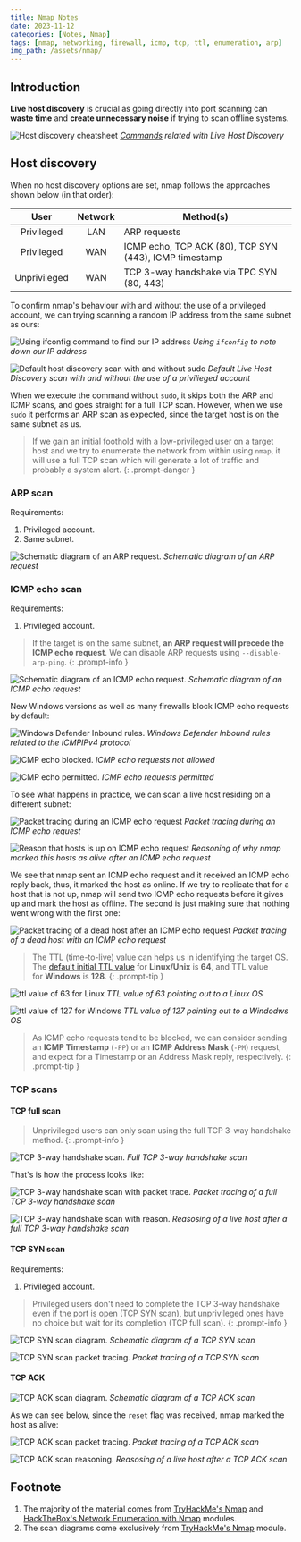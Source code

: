 ```yaml
---
title: Nmap Notes
date: 2023-11-12
categories: [Notes, Nmap]
tags: [nmap, networking, firewall, icmp, tcp, ttl, enumeration, arp]
img_path: /assets/nmap/
---
```


## Introduction

**Live host discovery** is crucial as going directly into port scanning can **waste time** and **create unnecessary noise** if trying to scan offline systems.

![Host discovery cheatsheet](host_discovery_cheatsheet.png)
_[Commands](https://www.stationx.net/nmap-cheat-sheet/) related with Live Host Discovery_

## Host discovery

When no host discovery options are set, nmap follows the approaches shown below (in that order):

|User|Network|Method(s)|
|:-:|:-:|---|
|Privileged|LAN|ARP requests|
|Privileged|WAN|ICMP echo, TCP ACK (80), TCP SYN (443), ICMP timestamp|
|Unprivileged|WAN|TCP 3-way handshake via TPC SYN (80, 443)|

To confirm nmap's behaviour with and without the use of a privileged account, we can trying scanning a random IP address from the same subnet as ours:

![Using ifconfig command to find our IP address](ifconfig.jpg) 
_Using `ifconfig` to note down our IP address_

![Default host discovery scan with and without sudo](default_vs_sudo_scan.jpg) 
_Default Live Host Discovery scan with and without the use of a privilieged account_

When we execute the command without `sudo`, it skips both the ARP and ICMP scans, and goes straight for a full TCP scan. However, when we use `sudo` it performs an ARP scan as expected, since the target host is on the same subnet as us.

> If we gain an initial foothold with a low-privileged user on a target host and we try to enumerate the network from within using `nmap`, it will use a full TCP scan which will generate a lot of traffic and probably a system alert.
{: .prompt-danger }

### ARP scan

Requirements:
1. Privileged account.
2. Same subnet.

![Schematic diagram of an ARP request.](arp_scan.png)
_Schematic diagram of an ARP request_

### ICMP echo scan

Requirements:
1. Privileged account.

> If the target is on the same subnet, **an ARP request will precede the ICMP echo request**. We can disable ARP requests using `--disable-arp-ping`.
{: .prompt-info }

![Schematic diagram of an ICMP echo request.](nmap_icmp.png)
_Schematic diagram of an ICMP echo request_

New Windows versions as well as many firewalls block ICMP echo requests by default:

![Windows Defender Inbound rules.](firewall_rules.jpg)
_Windows Defender Inbound rules related to the ICMPIPv4 protocol_

![ICMP echo blocked.](firewall_icmp_blocked.jpg)
_ICMP echo requests not allowed_

![ICMP echo permitted.](firewall_icmp_permitted.jpg)
_ICMP echo requests permitted_

To see what happens in practice, we can scan a live host residing on a different subnet:

![Packet tracing during an ICMP echo request](icmp_echo_packet-trace.jpg)
_Packet tracing during an ICMP echo request_

![Reason that hosts is up on ICMP echo request](icmp_echo_reason.jpg)
_Reasoning of why nmap marked this hosts as alive after an ICMP echo request_

We see that nmap sent an ICMP echo request and it received an ICMP echo reply back, thus, it marked the host as online. If we try to replicate that for a host that is not up, nmap will send two ICMP echo requests before it gives up and mark the host as offline. The second is just making sure that nothing went wrong with the first one:

![Packet tracing of a dead host after an ICMP echo request](icmp_echo_packet-trace_host_down.jpg)
_Packet tracing of a dead host with an ICMP echo request_

> The TTL (time-to-live) value can helps us in identifying the target OS. The [default initial TTL value](https://www.systranbox.com/why-is-ttl-different-for-linux-and-windows-systems/) for **Linux/Unix** is **64**, and TTL value for **Windows** is **128**.
{: .prompt-tip }

![ttl value of 63 for Linux](ttl_linux.jpg)
_TTL value of 63 pointing out to a Linux OS_

![ttl value of 127 for Windows](ttl_windows.jpg)
_TTL value of 127 pointing out to a Windodws OS_

> As ICMP echo requests tend to be blocked, we can consider sending an **ICMP Timestamp** (`-PP`) or an **ICMP Address Mask** (`-PM`) request, and expect for a Timestamp or an Address Mask reply, respectively.
{: .prompt-tip }

### TCP scans

#### TCP full scan

> Unprivileged users can only scan using the full TCP 3-way handshake method.
{: .prompt-info }

![TCP 3-way handshake scan.](tcp_full.png)
_Full TCP 3-way handshake scan_

That's is how the process looks like:

![TCP 3-way handshake scan with packet trace.](tcp_full_scan_low_user.jpg)
_Packet tracing of a full TCP 3-way handshake scan_

![TCP 3-way handshake scan with reason.](tcp_full_scan_low_user_reason.jpg)
_Reasosing of a live host after a full TCP 3-way handshake scan_

#### TCP SYN scan

Requirements:
1. Privileged account.

> Privileged users don't need to complete the TCP 3-way handshake even if the port is open (TCP SYN scan), but unprivileged ones have no choice but wait for its completion (TCP full scan).
{: .prompt-info }

![TCP SYN scan diagram.](tcp_syn_ps.png)
_Schematic diagram of a TCP SYN scan_

![TCP SYN scan packet tracing.](tcp_syn_scan.jpg)
_Packet tracing of a TCP SYN scan_

#### TCP ACK

![TCP ACK scan diagram.](tcp_ack.png)
_Schematic diagram of a TCP ACK scan_

As we can see below, since the `reset` flag was received, nmap marked the host as alive:

![TCP ACK scan packet tracing.](tcp_ack_scan.jpg)
_Packet tracing of a TCP ACK scan_

![TCP ACK scan reasoning.](tcp_ack_scan_reason.jpg)
_Reasosing of a live host after a TCP ACK scan_

## Footnote

1. The majority of the material comes from [TryHackMe's Nmap](https://tryhackme.com/room/furthernmap) and [HackTheBox's Network Enumeration with Nmap](https://academy.hackthebox.com/course/preview/network-enumeration-with-nmap) modules.
2. The scan diagrams come exclusively from [TryHackMe's Nmap](https://tryhackme.com/room/furthernmap) module.
